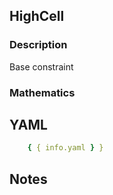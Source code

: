 ## HighCell

### Description

Base constraint

### Mathematics

## YAML

```yaml
    { { info.yaml } }
```

## Notes

